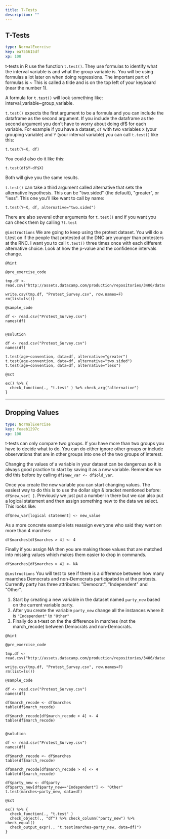 ```yaml
---
title: T-Tests
description: ""
---
```


## T-Tests

```yaml
type: NormalExercise
key: ea755615df
xp: 100
```

t-tests in R use the function `t.test()`. They use formulas to identify what the interval variable is and what the group variable is. You will be using formulas a lot later on when doing regressions. The important part of formulas is ~ This is called a tilde and is on the top left of your keyboard (near the number 1). 

A formula for `t.test()` will look something like: interval_variable~group_variable. 

`t.test()` expects the first argument to be a formula and you can include the dataframe as the second argument. If you include the dataframe as the second argument you don't have to worry about doing df$ for each variable. For example if you have a dataset, `df` with two variables `X` (your grouping variable) and `Y` (your interval variable) you can call `t.test()` like this: 

```
t.test(Y~X, df) 

```

You could also do it like this:

```
t.test(df$Y~df$X)

```

Both will give you the same results.   


`t.test()` can take a third argument called alternative that sets the alternative hypothesis. This can be "two.sided" (the default), "greater", or "less". This one you'll like want to call by name:

```
t.test(Y~X, df, alternative="two.sided")

```

There are also several other arguments for `t.test()` and if you want you can check them by calling `?t.test`

`@instructions`
We are going to keep using the protest dataset. You will do a t.test on if the people that protested at the DNC are younger than protesters at the RNC. I want you to call `t.test()` three times once with each different alternative choice. Look at how the p-value and the confidence intervals change.

`@hint`


`@pre_exercise_code`
```{r}
tmp.df <- read.csv("http://assets.datacamp.com/production/repositories/3406/datasets/41ae7a219de8ed396ebf3d49e6561a03fe27541a/protest_survey.csv")

write.csv(tmp.df, "Protest_Survey.csv", row.names=F)
rm(list=ls())

```

`@sample_code`
```{r}
df <- read.csv("Protest_Survey.csv")
names(df) 


```

`@solution`
```{r}
df <- read.csv("Protest_Survey.csv")
names(df) 

t.test(age~convention, data=df, alternative="greater")
t.test(age~convention, data=df, alternative="two.sided")
t.test(age~convention, data=df, alternative="less")
```

`@sct`
```{r}
ex() %>% {
  check_function(., "t.test" ) %>% check_arg("alternative")
}
```

---

## Dropping Values

```yaml
type: NormalExercise
key: feaeb1297c
xp: 100
```

t-tests can only compare two groups. If you have more than two groups you have to decide what to do. You can do either ignore other groups or include observations that are in other groups into one of the two groups of interest. 

Changing the values of a variable in your dataset can be dangerous so it is always good practice to start by saving it as a new variable. Remember we did this before by calling `df$new_var <- df$old_var`. 

Once you create the new variable you can start changing values. The easiest way to do this is to use the dollar sign & bracket mentioned before: `df$new_var[ ]`. Previously we just put a number in there but we can also put a logical statement and then assign something new to the data we select. This looks like:

```
df$new_var[logical statement] <- new_value 
```

As a more concrete example lets reassign everyone who said they went on more than 4 marches:

```
df$marches[df$marches > 4] <- 4
```

Finally if you assign NA then you are making those values that are matched into missing values which makes them easier to drop in commands.

```
df$marches[df$marches > 4] <- NA
```

`@instructions`
You will test to see if there is a difference between how many maarches Democrats and non-Democrats participated in at the protests. Currently party has three attributes: "Democrat", "Independent" and "Other". 

1. Start by creating a new variable in the dataset named `party_new` based on the current variable party. 
2. After you create the variable `party_new` change all the instances where it is `"Independent"` to `"Other"`
3. Finally do a t-test on the the difference in marches (not the march_recode) between Democrats and non-Democrats.

`@hint`


`@pre_exercise_code`
```{r}
tmp.df <- read.csv("http://assets.datacamp.com/production/repositories/3406/datasets/41ae7a219de8ed396ebf3d49e6561a03fe27541a/protest_survey.csv")

write.csv(tmp.df, "Protest_Survey.csv", row.names=F)
rm(list=ls())

```

`@sample_code`
```{r}
df <- read.csv("Protest_Survey.csv")
names(df) 

df$march_recode <- df$marches
table(df$march_recode)

df$march_recode[df$march_recode > 4] <- 4
table(df$march_recode)


```

`@solution`
```{r}
df <- read.csv("Protest_Survey.csv")
names(df) 

df$march_recode <- df$marches
table(df$march_recode)

df$march_recode[df$march_recode > 4] <- 4
table(df$march_recode)

df$party_new <- df$party
df$party_new[df$party_new=="Independent"] <- "Other"
t.test(marches~party_new, data=df)
```

`@sct`
```{r}
ex() %>% {
  check_function(., "t.test" )
  check_object(., "df") %>% check_column("party_new") %>% check_equal()
  check_output_expr(., "t.test(marches~party_new, data=df)")
}
```
